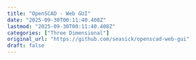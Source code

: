 ```yaml
---
title: "OpenSCAD - Web GUI"
date: "2025-09-30T00:11:40.408Z"
lastmod: "2025-09-30T00:11:40.408Z"
categories: ["Three Dimensional"]
original_url: "https://github.com/seasick/openscad-web-gui"
draft: false
---
```

